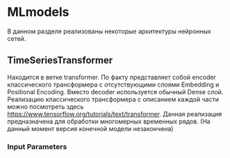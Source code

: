# MLmodels
В данном разделе реализованы некоторые архитектуры нейронных сетей.

## TimeSeriesTransformer
Находится в ветке transformer. По факту представляет собой encoder классического трансформера с отсутствующими слоями Embedding и Positional Encoding. Вместо decoder используется обычный Dense слой. Реализацию классического трансформера с описанием каждой части можно посмотреть здесь https://www.tensorflow.org/tutorials/text/transformer. Данная реализация предназначена для обработки многомерных временных рядов.
(На данный момент версия конечной модели незакончена)

### Input Parameters
